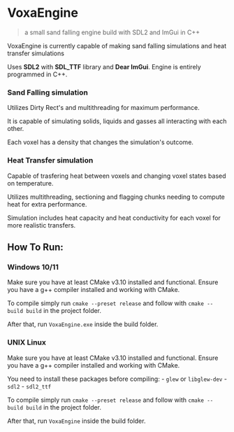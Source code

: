# **VoxaEngine**
> a small sand falling engine build with SDL2 and ImGui in C++

VoxaEngine is currently capable of making sand falling simulations and heat transfer simulations

Uses **SDL2** with **SDL_TTF** library and **Dear ImGui**. Engine is entirely programmed in C++.

### Sand Falling simulation
Utilizes Dirty Rect's and multithreading for maximum performance.

It is capable of simulating solids, liquids and gasses all interacting with each other.

Each voxel has a density that changes the simulation's outcome.

### Heat Transfer simulation
Capable of trasfering heat between voxels and changing voxel states based on temperature.

Utilizes multithreading, sectioning and flagging chunks needing to compute heat for extra performance.

Simulation includes heat capacity and heat conductivity for each voxel for more realistic transfers.

## How To Run:

### Windows 10/11

Make sure you have at least CMake v3.10 installed and functional. Ensure you have a g++ compiler installed and working with CMake. 

To compile simply run `cmake --preset release` and follow with `cmake --build build` in the project folder.

After that, run `VoxaEngine.exe` inside the build folder.

### UNIX Linux

Make sure you have at least CMake v3.10 installed and functional. Ensure you have a g++ compiler installed and working with CMake. 

You need to install these packages before compiling:
    - `glew` or `libglew-dev`
    - `sdl2`
    - `sdl2_ttf`

To compile simply run `cmake --preset release` and follow with `cmake --build build` in the project folder.

After that, run `VoxaEngine` inside the build folder.